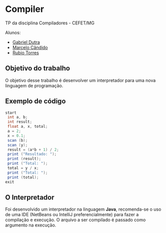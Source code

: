 # Compiler

TP da disciplina Compiladores - CEFET/MG

Alunos:
- [Gabriel Dutra](https://gabrieldutra.github.io/)
- [Marcelo Cândido](https://github.com/MarceloFCandido)
- [Rubio Torres](https://github.com/rubiotorres)

## Objetivo do trabalho
O	objetivo	desse	trabalho	é	desenvolver	um	interpretador	para	uma	nova
linguagem	 de	 programação.

## Exemplo de código 

```Java
start
 int a, b;
 int result;
 float a, x, total;
 a = 2;
 x = 0.1;
 scan (b);
 scan (y);
 result = (a*b + 1) / 2;
 print ("Resultado: ");
 print (result);
 print ("Total: ");
 total = y / x;
 print ("Total: ");
 print (total);
exit
```

## O Interpretador
Foi desenvolvido um interpretador na linguagem **Java**, recomenda-se o uso de uma IDE (NetBeans ou IntelliJ preferencialmente) para fazer a compilação e execução. O arquivo a ser compilado é passado como argumento na execução.

